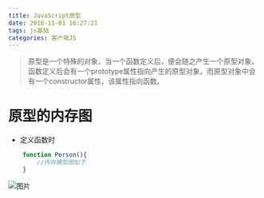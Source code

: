 ```yaml
---
title: JavaScript原型
date: 2016-11-01 16:27:21
tags: js基础
categories: 客户端JS
---
```

>原型是一个特殊的对象，当一个函数定义后，便会随之产生一个原型对象。函数定义后会有一个prototype属性指向产生的原型对象。而原型对象中会有一个constructor属性，该属性指向函数。

<!--more-->
# 原型的内存图
- 定义函数时
```javascript
	function Person(){
    	//内存模型图如下    
	}  
```
![图片](layout_html5.jpg)